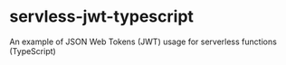 # servless-jwt-typescript
An example of JSON Web Tokens (JWT) usage for serverless functions (TypeScript)
